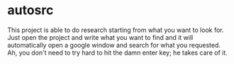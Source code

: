 # autosrc
This project is able to do research starting from what you want to look for. Just open the project and write what you want to find and it will automatically open a google window and search for what you requested. Ah, you don't need to try hard to hit the damn enter key; he takes care of it.

